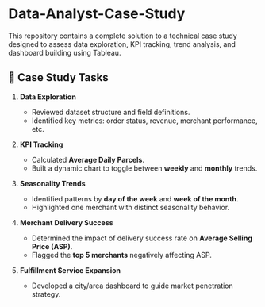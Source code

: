 # Data-Analyst-Case-Study
This repository contains a complete solution to a technical case study designed to assess data exploration, KPI tracking, trend analysis, and dashboard building using Tableau.

## 🧠 Case Study Tasks

1. **Data Exploration**
   - Reviewed dataset structure and field definitions.
   - Identified key metrics: order status, revenue, merchant performance, etc.

2. **KPI Tracking**
   - Calculated **Average Daily Parcels**.
   - Built a dynamic chart to toggle between **weekly** and **monthly** trends.

3. **Seasonality Trends**
   - Identified patterns by **day of the week** and **week of the month**.
   - Highlighted one merchant with distinct seasonality behavior.

4. **Merchant Delivery Success**
   - Determined the impact of delivery success rate on **Average Selling Price (ASP)**.
   - Flagged the **top 5 merchants** negatively affecting ASP.

5. **Fulfillment Service Expansion**
   - Developed a city/area dashboard to guide market penetration strategy.
